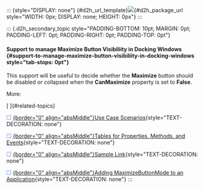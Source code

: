 ::: {style="DISPLAY: none"}
[](ms-xhelp:///?Id=d2h_url_template){#d2h_url_template}![](!package_url!){#d2h_package_url style="WIDTH: 0px; DISPLAY: none; HEIGHT: 0px"}
:::

::: {.d2h_secondary_topic style="PADDING-BOTTOM: 10pt; MARGIN: 0pt; PADDING-LEFT: 0pt; PADDING-RIGHT: 0pt; PADDING-TOP: 0pt"}
#### Support to manage Maximize Button Visibiliity in Docking Windows {#support-to-manage-maximize-button-visibiliity-in-docking-windows style="tab-stops: 0pt"}

This support will be useful to decide whether the **Maximize** button should be disabled or collapsed when the **CanMaximize** property is set to **False**.

More:

[ ]{#related-topics}

[![](button.gif){border="0" align="absMiddle"}Use Case Scenarios](ms-xhelp:///?Id=f1dee77d-2a2d-447a-adfe-c52dbcfeb528){style="TEXT-DECORATION: none"}

[![](button.gif){border="0" align="absMiddle"}Tables for Properties, Methods, and Events](ms-xhelp:///?Id=1d9fe39f-bb11-475e-ae8f-ecf3ff662dd7){style="TEXT-DECORATION: none"}

[![](button.gif){border="0" align="absMiddle"}Sample Link](ms-xhelp:///?Id=a3c8106f-f249-4fdd-ae6b-44875d366599){style="TEXT-DECORATION: none"}

[![](button.gif){border="0" align="absMiddle"}Adding MaximizeButtonMode to an Application](ms-xhelp:///?Id=cbc457a0-95c0-4606-82d9-1b192a154a58){style="TEXT-DECORATION: none"}
:::
